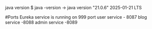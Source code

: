 java version
$ java -version
-> java version "21.0.6" 2025-01-21 LTS

#Ports
Eureka service is running on 999 port
user service - 8087
blog service -8088
admin service -8089



